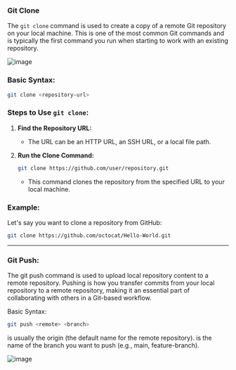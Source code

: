 ### Git Clone

The `git clone` command is used to create a copy of a remote Git repository on your local machine. This is one of the most common Git commands and is typically the first command you run when starting to work with an existing repository.


![image](https://github.com/user-attachments/assets/6c148f3e-b800-4491-81a8-ae948ba29892)


### Basic Syntax:
```sh
git clone <repository-url>
```

### Steps to Use `git clone`:

1. **Find the Repository URL:**
   - The URL can be an HTTP URL, an SSH URL, or a local file path.

2. **Run the Clone Command:**
   ```sh
   git clone https://github.com/user/repository.git
   ```
   - This command clones the repository from the specified URL to your local machine.

### Example:
Let's say you want to clone a repository from GitHub:
```sh
git clone https://github.com/octocat/Hello-World.git
```

---

### Git Push:

The git push command is used to upload local repository content to a remote repository. Pushing is how you transfer commits from your local repository to a remote repository, making it an essential part of collaborating with others in a Git-based workflow.

Basic Syntax:
```sh
git push <remote> <branch>
```

<remote> is usually the origin (the default name for the remote repository).
<branch> is the name of the branch you want to push (e.g., main, feature-branch).

![image](https://github.com/user-attachments/assets/74aba767-f3a0-48b3-b507-efee23c134a3)
